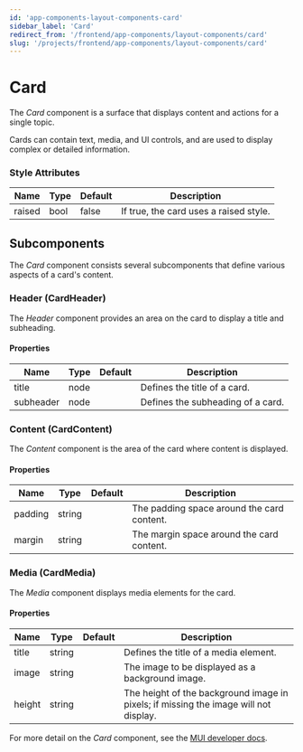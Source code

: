 ```yaml
---
id: 'app-components-layout-components-card'
sidebar_label: 'Card'
redirect_from: '/frontend/app-components/layout-components/card'
slug: '/projects/frontend/app-components/layout-components/card'
---
```


# Card

The _Card_ component is a surface that displays content and actions for a single topic.

Cards can contain text, media, and UI controls, and are used to display complex or detailed information.

### Style Attributes

<table>
<thead>
<tr><th>Name</th><th>Type</th><th>Default</th><th>Description</th></tr>
</thead>
<tbody>
<tr><td>raised</td><td>bool</td><td>false</td><td>If true, the card uses a raised style.</td></tr>
</tbody>
</table>

## Subcomponents

The _Card_ component consists several subcomponents that define various aspects of a card's content.

### Header (CardHeader)

The _Header_ component provides an area on the card to display a title and subheading.

#### Properties

<table>
<thead>
<tr><th>Name</th><th>Type</th><th>Default</th><th>Description</th></tr>
</thead>
<tbody>
<tr><td>title</td><td>node</td><td></td><td>Defines the title of a card.</td></tr>
<tr><td>subheader</td><td>node</td><td></td><td>Defines the subheading of a card.</td></tr>
</tbody>
</table>

### Content (CardContent)

The _Content_ component is the area of the card where content is displayed.

#### Properties

<table>
<thead>
<tr><th>Name</th><th>Type</th><th>Default</th><th>Description</th></tr>
</thead>
<tbody>
<tr><td>padding</td><td>string</td><td></td><td>The padding space around the card content.</td></tr>
<tr><td>margin</td><td>string</td><td></td><td>The margin space around the card content.</td></tr>
</tbody>
</table>

### Media (CardMedia)

The _Media_ component displays media elements for the card.

#### Properties

<table>
<thead>
<tr><th>Name</th><th>Type</th><th>Default</th><th>Description</th></tr>
</thead>
<tbody>
<tr><td>title</td><td>string</td><td></td><td>Defines the title of a media element.</td></tr>
<tr><td>image</td><td>string</td><td></td><td>The image  to be displayed as a background image.</td></tr>
<tr><td>height</td><td>string</td><td></td><td>The height of the background image in pixels; if missing the image will not display.</td></tr>
</tbody>
</table>

For more detail on the _Card_ component, see the [MUI developer docs](https://mui.com/material-ui/api/card/).
